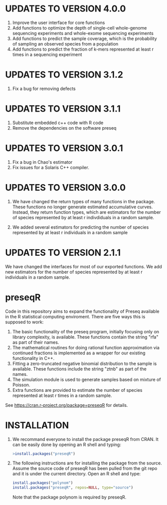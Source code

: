 UPDATES TO VERSION 4.0.0
========================
1. Improve the user interface for core functions
2. Add functions to optimize the depth of single-cell whole-genome sequencing
experiments and whole-exome sequencing experiments
3. Add functions to predict the sample coverage, which is the probability of
sampling an observed species from a population
4. Add functions to predict the fraction of k-mers represented at least r times
in a sequencing experiment

UPDATES TO VERSION 3.1.2
========================
1. Fix a bug for removing defects

UPDATES TO VERSION 3.1.1
========================
1. Substitute embedded c++ code with R code
2. Remove the dependencies on the software preseq

UPDATES TO VERSION 3.0.1
========================

1. Fix a bug in Chao's estimator
2. Fix issues for a Solaris C++ compiler.

UPDATES TO VERSION 3.0.0
========================

1. We have changed the return types of many functions in the package. These
functions no longer generate estimated accumulative curves.
Instead, they return function types, which are estimators for the number
of species represented by at least r indivdiduals in a random sample.

2. We added several estimators for predicting the number of species represented
by at least r individuals in a random sample

UPDATES TO VERSION 2.1.1
========================

We have changed the interfaces for most of our exported functions. We add new
estimators for the number of species represented by at least r individuals in
a random sample.

preseqR
=======

Code in this repository aims to expand the functionality of Preseq available in
the R statistical computing enviroment. There are five ways this is supposed to
work:

1.  The basic functionality of the preseq program, initially focusing
    only on library complexity, is available. These functions contain
    the string "rfa" as part of their names.
2.  The mathematical routines for doing rational function
    approximation via continued fractions is implemented as a wrapper
    for our existing functionality in C++.
3.  Fitting a zero-truncated negative binomial distribution to the
    sample is available. These functions include the string "ztnb" as
    part of the names.
4.  The simulation module is used to generate samples based on mixture
    of Poisson.
5.  Extra functions are provided to estimate the number of species
    represented at least r times in a random sample.

See <https://cran.r-project.org/package=preseqR> for details.

INSTALLATION
============

1. We recommand everyone to install the package preseqR from CRAN.
   It can be easily done by opening an R shell and typing:
   ```R
   >install.packages("preseqR")
   ```

2. The following instructions are for installing the package from the
   source.  Assume the source code of preseqR has been pulled from the
   git repo and it is under the current directory. Open an R shell and
   type:
   ```R
   install.packages("polynom")
   install.packages("preseqR", repos=NULL, type="source")
   ```
   Note that the package polynom is required by preseqR.
